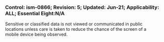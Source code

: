 ### Control: ism-0866; Revision: 5; Updated: Jun-21; Applicability: ALL; Essential Eight:N/A
<p>Sensitive or classified data is not viewed or communicated in public locations unless care is taken to reduce the chance of the screen of a mobile device being observed.</p>